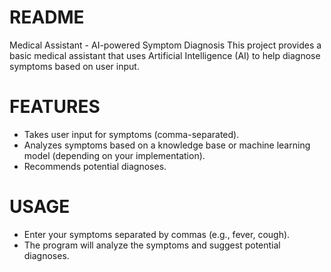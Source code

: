 # README
Medical Assistant - AI-powered Symptom Diagnosis
This project provides a basic medical assistant that uses Artificial Intelligence (AI) to help diagnose symptoms based on user input.
# FEATURES
* Takes user input for symptoms (comma-separated).
* Analyzes symptoms based on a knowledge base or machine learning model (depending on your implementation).
* Recommends potential diagnoses.
# USAGE
* Enter your symptoms separated by commas (e.g., fever, cough).
* The program will analyze the symptoms and suggest potential diagnoses.

